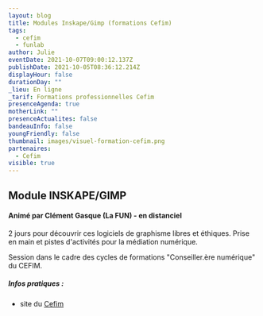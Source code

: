 ```yaml
---
layout: blog
title: Modules Inskape/Gimp (formations Cefim)
tags:
  - cefim
  - funlab
author: Julie
eventDate: 2021-10-07T09:00:12.137Z
publishDate: 2021-10-05T08:36:12.214Z
displayHour: false
durationDay: ""
_lieu: En ligne
_tarif: Formations professionnelles Cefim
presenceAgenda: true
motherLink: ""
presenceActualites: false
bandeauInfo: false
youngFriendly: false
thumbnail: images/visuel-formation-cefim.png
partenaires:
  - Cefim
visible: true
---
```

## Module INSKAPE/GIMP 
#### Animé par Clément Gasque (La FUN) - en distanciel

2 jours pour découvrir ces logiciels de graphisme libres et éthiques. 
Prise en main et pistes d'activités pour la médiation numérique.

Session dans le cadre des cycles de formations "Conseiller.ère numérique" du CEFIM.

##### Infos pratiques : 
* site du [Cefim](https://www.cefim.eu/)

